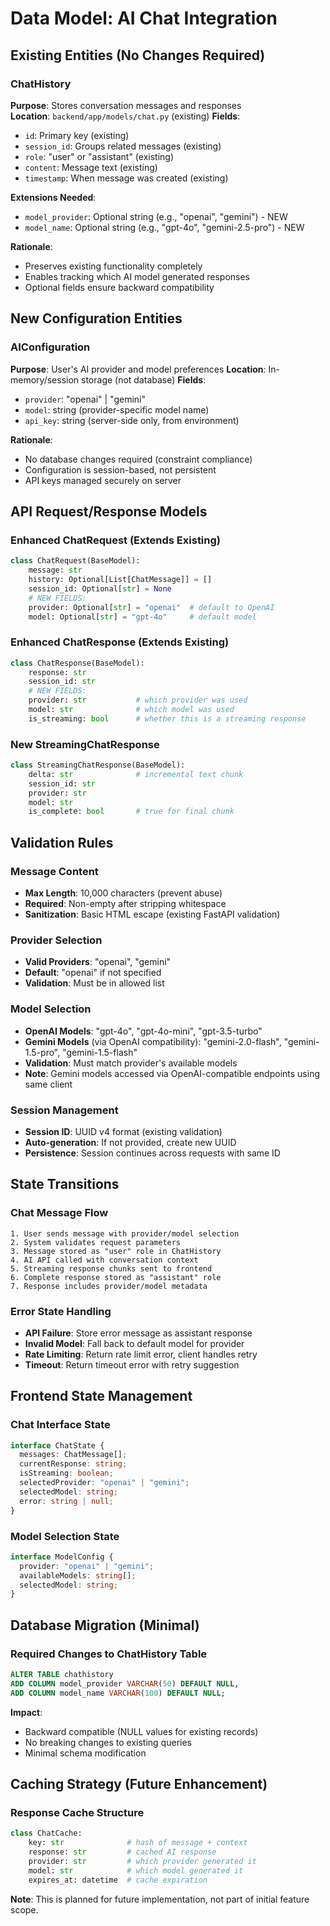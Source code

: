 # Data Model: AI Chat Integration

## Existing Entities (No Changes Required)

### ChatHistory

**Purpose**: Stores conversation messages and responses  
**Location**: `backend/app/models/chat.py` (existing)
**Fields**:

- `id`: Primary key (existing)
- `session_id`: Groups related messages (existing)
- `role`: "user" or "assistant" (existing)
- `content`: Message text (existing)
- `timestamp`: When message was created (existing)

**Extensions Needed**:

- `model_provider`: Optional string (e.g., "openai", "gemini") - NEW
- `model_name`: Optional string (e.g., "gpt-4o", "gemini-2.5-pro") - NEW

**Rationale**:

- Preserves existing functionality completely
- Enables tracking which AI model generated responses
- Optional fields ensure backward compatibility

## New Configuration Entities

### AIConfiguration

**Purpose**: User's AI provider and model preferences
**Location**: In-memory/session storage (not database)
**Fields**:

- `provider`: "openai" | "gemini"
- `model`: string (provider-specific model name)
- `api_key`: string (server-side only, from environment)

**Rationale**:

- No database changes required (constraint compliance)
- Configuration is session-based, not persistent
- API keys managed securely on server

## API Request/Response Models

### Enhanced ChatRequest (Extends Existing)

```python
class ChatRequest(BaseModel):
    message: str
    history: Optional[List[ChatMessage]] = []
    session_id: Optional[str] = None
    # NEW FIELDS:
    provider: Optional[str] = "openai"  # default to OpenAI
    model: Optional[str] = "gpt-4o"     # default model
```

### Enhanced ChatResponse (Extends Existing)

```python
class ChatResponse(BaseModel):
    response: str
    session_id: str
    # NEW FIELDS:
    provider: str           # which provider was used
    model: str              # which model was used
    is_streaming: bool      # whether this is a streaming response
```

### New StreamingChatResponse

```python
class StreamingChatResponse(BaseModel):
    delta: str              # incremental text chunk
    session_id: str
    provider: str
    model: str
    is_complete: bool       # true for final chunk
```

## Validation Rules

### Message Content

- **Max Length**: 10,000 characters (prevent abuse)
- **Required**: Non-empty after stripping whitespace
- **Sanitization**: Basic HTML escape (existing FastAPI validation)

### Provider Selection

- **Valid Providers**: "openai", "gemini"
- **Default**: "openai" if not specified
- **Validation**: Must be in allowed list

### Model Selection

- **OpenAI Models**: "gpt-4o", "gpt-4o-mini", "gpt-3.5-turbo"
- **Gemini Models** (via OpenAI compatibility): "gemini-2.0-flash", "gemini-1.5-pro", "gemini-1.5-flash"
- **Validation**: Must match provider's available models
- **Note**: Gemini models accessed via OpenAI-compatible endpoints using same client

### Session Management

- **Session ID**: UUID v4 format (existing validation)
- **Auto-generation**: If not provided, create new UUID
- **Persistence**: Session continues across requests with same ID

## State Transitions

### Chat Message Flow

```
1. User sends message with provider/model selection
2. System validates request parameters
3. Message stored as "user" role in ChatHistory
4. AI API called with conversation context
5. Streaming response chunks sent to frontend
6. Complete response stored as "assistant" role
7. Response includes provider/model metadata
```

### Error State Handling

- **API Failure**: Store error message as assistant response
- **Invalid Model**: Fall back to default model for provider
- **Rate Limiting**: Return rate limit error, client handles retry
- **Timeout**: Return timeout error with retry suggestion

## Frontend State Management

### Chat Interface State

```typescript
interface ChatState {
  messages: ChatMessage[];
  currentResponse: string;
  isStreaming: boolean;
  selectedProvider: "openai" | "gemini";
  selectedModel: string;
  error: string | null;
}
```

### Model Selection State

```typescript
interface ModelConfig {
  provider: "openai" | "gemini";
  availableModels: string[];
  selectedModel: string;
}
```

## Database Migration (Minimal)

### Required Changes to ChatHistory Table

```sql
ALTER TABLE chathistory
ADD COLUMN model_provider VARCHAR(50) DEFAULT NULL,
ADD COLUMN model_name VARCHAR(100) DEFAULT NULL;
```

**Impact**:

- Backward compatible (NULL values for existing records)
- No breaking changes to existing queries
- Minimal schema modification

## Caching Strategy (Future Enhancement)

### Response Cache Structure

```python
class ChatCache:
    key: str              # hash of message + context
    response: str         # cached AI response
    provider: str         # which provider generated it
    model: str            # which model generated it
    expires_at: datetime  # cache expiration
```

**Note**: This is planned for future implementation, not part of initial feature scope.
